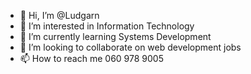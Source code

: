 - 👋 Hi, I’m @Ludgarn
- 👀 I’m interested in Information Technology 
- 🌱 I’m currently learning Systems Development 
- 💞️ I’m looking to collaborate on web development jobs
- 📫 How to reach me 060 978 9005

<!---
Ludgarn/Ludgarn is a ✨ special ✨ repository because its `README.md` (this file) appears on your GitHub profile.
You can click the Preview link to take a look at your changes.
--->
